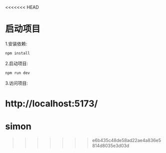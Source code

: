 <<<<<<< HEAD
#  启动项目


1.安装依赖:

```bash
npm install
```

2.启动项目:
```bash
npm run dev
```
3.访问项目:

 http://localhost:5173/
=======
# simon
>>>>>>> e6b435c48de58ad22ae4a836e5814d8035e3d03d
